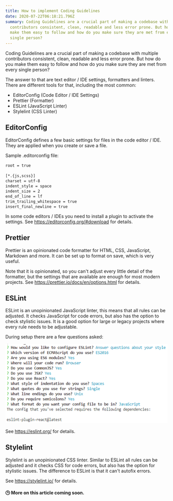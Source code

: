 ```yaml
---
title: How to implement Coding Guidelines
date: 2020-07-22T06:18:21.796Z
summary: Coding Guidelines are a crucial part of making a codebase with multiple
  contributors consistent, clean, readable and less error prone. But how do you
  make them easy to follow and how do you make sure they are met from every
  single person?
---
```


Coding Guidelines are a crucial part of making a codebase with multiple contributors consistent, clean, readable and less error prone. But how do you make them easy to follow and how do you make sure they are met from every single person?

The answer to that are text editor / IDE settings, formatters and linters. There are different tools for that, including the most common:

- EditorConfig (Code Editor / IDE Settings)
- Prettier (Formatter)
- ESLint (JavaScript Linter)
- Stylelint (CSS Linter)

## EditorConfig

EditorConfig defines a few basic settings for files in the code editor / IDE. They are applied when you create or save a file.

Sample .editorconfig file:

```
root = true

[*.{js,scss}]
charset = utf-8
indent_style = space
indent_size = 2
end_of_line = lf
trim_trailing_whitespace = true
insert_final_newline = true
```

In some code editors / IDEs you need to install a plugin to activate the settings. See <https://editorconfig.org/#download> for details.

## Prettier

Prettier is an opinionated code formatter for HTML, CSS, JavaScript, Markdown and more. It can be set up to format on save, which is very useful.

Note that it is opinionated, so you can't adjust every little detail of the formatter, but the settings that are available are enough for most modern projects. See <https://prettier.io/docs/en/options.html> for details.

## ESLint

ESLint is an unopinionated JavaScript linter, this means that all rules can be adjusted. It checks JavaScript for code errors, but also has the option to check stylistic issues. It is a good option for large or legacy projects where every rule needs to be adjustable.

During setup there are a few questions asked:

![ESLint Setup Questions](/static/img/eslint-questions.png)

See <https://eslint.org/> for details.

## Stylelint

Stylelint is an unopinionated CSS linter. Similar to ESLint all rules can be adjusted and it checks CSS for code errors, but also has the option for stylistic issues. The difference to ESLint is that it can't autofix errors.

See <https://stylelint.io/> for details.

#### 🕒 More on this article coming soon.

<br/>
